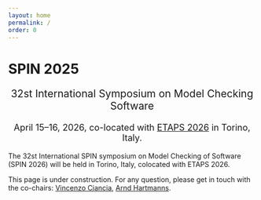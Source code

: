 ```yaml
---
layout: home
permalink: /
order: 0
---
```


# SPIN 2025

<p style="text-align: center;font-size:21px">
32st International Symposium on Model Checking Software
</p>

<p style="margin-bottom:5mm;"></p>

<p style="text-align: center;font-size:18px">
April 15–16, 2026, co-located with <a href="https://etaps.org/2026/">ETAPS 2026</a> in Torino, Italy.
</p>

<p>
The 32st International SPIN symposium on Model Checking of Software (SPIN 2026) will be held in Torino, Italy, colocated with ETAPS 2026. 
</p>    
<p> This page is under construction. For any question, please get in touch with the co-chairs: <a href="mailto:vincenzo.ciancia@isti.cnr.it">Vincenzo Ciancia</a>, <a href="mailto:a.hartmanns@utwente.nl">Arnd Hartmanns</a>.</p>

